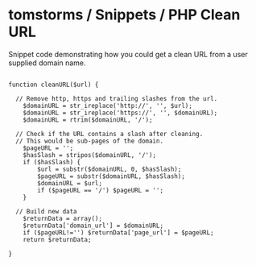 # tomstorms / Snippets / PHP Clean URL

Snippet code demonstrating how you could get a clean URL from a user supplied domain name.


```

function cleanURL($url) {

  // Remove http, https and trailing slashes from the url.
	$domainURL = str_ireplace('http://', '', $url);
	$domainURL = str_ireplace('https://', '', $domainURL);
	$domainURL = rtrim($domainURL, '/');

  // Check if the URL contains a slash after cleaning.
  // This would be sub-pages of the domain.
	$pageURL = '';
	$hasSlash = stripos($domainURL, '/');
	if ($hasSlash) {
		$url = substr($domainURL, 0, $hasSlash);
		$pageURL = substr($domainURL, $hasSlash);
		$domainURL = $url;
		if ($pageURL == '/') $pageURL = '';
	}

  // Build new data
	$returnData = array();
	$returnData['domain_url'] = $domainURL;
	if ($pageURL!='') $returnData['page_url'] = $pageURL;
	return $returnData;

}

```
